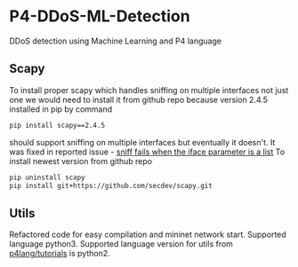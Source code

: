 # P4-DDoS-ML-Detection
DDoS detection using Machine Learning and P4 language

## Scapy

To install proper scapy which handles sniffing on multiple interfaces not just one we would need to install it from 
github repo because version 2.4.5 installed in pip by command

```bash
pip install scapy==2.4.5
```

should support sniffing on multiple interfaces but eventually it doesn't. It was fixed in 
reported issue - [sniff fails when the iface parameter is a list](https://github.com/secdev/scapy/issues/3232)
To install newest version from github repo

```bash
pip uninstall scapy
pip install git+https://github.com/secdev/scapy.git
```

## Utils

Refactored code for easy compilation and mininet network start. Supported language python3.
Supported language version for utils from [p4lang/tutorials](https://github.com/p4lang/tutorials) is python2.
